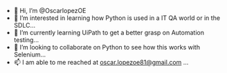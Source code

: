 - 👋 Hi, I’m @OscarlopezOE
- 👀 I’m interested in learning how Python is used in a IT QA world or in the SDLC...
- 🌱 I’m currently learning UiPath to get a better grasp on Automation testing...
- 💞️ I’m looking to collaborate on Python to see how this works with Selenium...
- 📫 I am able to me reached at oscar.lopezoe81@gmail.com ...

<!---
OscarlopezOE/OscarlopezOE is a ✨ special ✨ repository because its `README.md` (this file) appears on your GitHub profile.
You can click the Preview link to take a look at your changes.
--->
